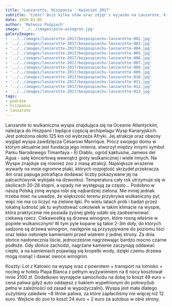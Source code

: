 ```yaml
---
title: 'Lanzarotte, Hiszpania - Kwiecień 2017'
subtitle: 'Cześć! Dziś kilka słów oraz zdjęć z wyjazdu na Lanzarote, które odwiedziłem w kwietniu 2017 roku.'
date: 2020-01-05
author: 'Mateusz Pośpiech'
image: '../../images/pole-winogron.jpg'
galeryImages: 
- '../../images/lanzarotte-2017/bezpospiechu-lanzarotte-002.jpg'
- '../../images/lanzarotte-2017/bezpospiechu-lanzarotte-003.jpg'
- '../../images/lanzarotte-2017/bezpospiechu-lanzarotte-004.jpg'
- '../../images/lanzarotte-2017/bezpospiechu-lanzarotte-005.jpg'
- '../../images/lanzarotte-2017/bezpospiechu-lanzarotte-006.jpg'
- '../../images/lanzarotte-2017/bezpospiechu-lanzarotte-007.jpg'
- '../../images/lanzarotte-2017/bezpospiechu-lanzarotte-008.jpg'
- '../../images/lanzarotte-2017/bezpospiechu-lanzarotte-009.jpg'
- '../../images/lanzarotte-2017/bezpospiechu-lanzarotte-010.jpg'
- '../../images/lanzarotte-2017/bezpospiechu-lanzarotte-011.jpg'
- '../../images/lanzarotte-2017/bezpospiechu-lanzarotte-012.jpg'
- '../../images/lanzarotte-2017/bezpospiechu-lanzarotte-013.jpg'
tags: 
- podróże
- hiszpania
- lanzarote
---
```


Lanzarote to wulkaniczna wyspa znajdująca się na Oceanie Atlantyckim, należąca do Hiszpanii i będąca częścią archipelagu Wysp Kanaryjskich. Jest położona około 125 km od wybrzeża Afryki. Jej atrakcje oraz obecny wygląd wyspa zawdzięcza Césarowi Manrique. Prócz swojego domu w którym aktualnie jest fundacja jego imienia, stworzył między innymi symbol Parku Narodowego Timanfaya - El Diablo, ogród kaktusów, Jameos del Agua - salę koncertową wewnątrz groty wulkanicznej i wiele innych. Na Wyspe znajduje się również zoo z masą atrakcji. Największe wrażenie wywarły na mnie ogromne ptaki, których rozpiętość skrzydeł przekracza 4m oraz papuga potrafiąca dodawać liczby pokazywane jej na palcach(wynik wybijała na dzwonku). Temperatura cały rok utrzymuje się w okolicach 20-28 stopni, a opady nie występują za często... Podobno w naszą Polską zimę wyspa robi się najbardziej zielona. Nie mniej jednak trzeba mieć na uwadze, że większość terenu przykrywa wulkaniczny pył, więc nie ma co liczyć na zielone łąki. Po wielu latach prób i badań przez lokalną ludność jak tu wyhodować cokolwiek w takim klimacie na wyspie, która praktycznie nie posiada żyznej gleby udało się zaobserwować ciekawą rzecz. Ciekawostką są drzewa winogron, które rosną właśnie w popiele wulkanicznym! W tym pyle kopane są takie 2-3m doły, do których sadzone są drzewa winogron, następnie są przysypywane do poziomu liści oraz lekko osłonięte kamieniami przed wiatrem z jednej strony. Za dnia słońce nasłonecznia liście, jednocześnie nagrzewając bardzo mocno czarne podłoże. Gdy słońce zachodzi, nagrzane kamienie zaczynają oddawać ciepło, a na kamieniach pojawiają się kropelki wody, dzięki czemu drzewa mogą rosnąć i dawać owoce winogron.

Koszty: Lot z Katowic na wyspę oraz z powrotem + transport na lotnisko + nocleg w hotelu Playa Blanca z pełnym wyżywieniem na 6 nocy kosztował mnie 2100 zł. Dodatkowo wynajęcie samochodu na dobę to koszt 49 euro + cena paliwa gdyż auto oddajesz z bakiem wypełnionym do połowy(lub pełna w zależności od zasad w wypożyczalni). Wyspa jest mała dlatego zużyliśmy zaledwie ~8 litrów paliwa, za które zapłaciliśmy nie więcej niż 12 euro. Wejście do zoo to koszt 24 euro + 2 euro za autobus w obie strony.

